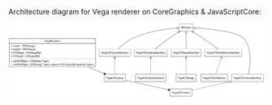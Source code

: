 Architecture diagram for Vega renderer on CoreGraphics & JavaScriptCore:

![VegaRenderer Architecture](VegaRenderer.uml.svg)
